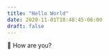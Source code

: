```yaml
---
title: "Hello World"
date: 2020-11-01T18:48:45-06:00
draft: false
---
```

:cowboy_hat_face: How are you?
